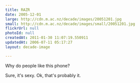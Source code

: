 ```yaml
---
title: RAZR
date: 2005-12-01
large: http://cdn.m.ac.nz/decade/images/20051201.jpg
small: http://cdn.m.ac.nz/decade/images/small/20051201.jpg
flickrUrl: null
photoId: null
createdAt: 2011-01-30 11:07:19.550911
updatedAt: 2006-07-11 05:17:27
layout: decade-image

---
```

Why do people like this phone? 

Sure, it's sexy. Ok, that's probably it.
